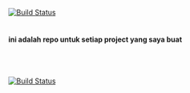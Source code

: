 [![Build Status](https://github-readme-stats.vercel.app/api?username=SAI-ID&theme=blue-green)](https://github.com/SAI-ID)
<br>
<br>
#### ini adalah repo untuk setiap project yang saya buat
<br>
<br>  


[![Build Status](https://github-readme-stats.vercel.app/api/top-langs/?username=SAI-ID&theme=blue-green)](https://github.com/SAI-ID)
